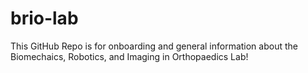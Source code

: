 # brio-lab
This GitHub Repo is for onboarding and general information about the Biomechaics, Robotics, and Imaging in Orthopaedics Lab!
